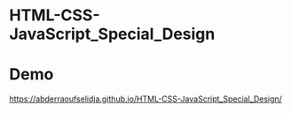 # HTML-CSS-JavaScript_Special_Design

# Demo

https://abderraoufselidja.github.io/HTML-CSS-JavaScript_Special_Design/

